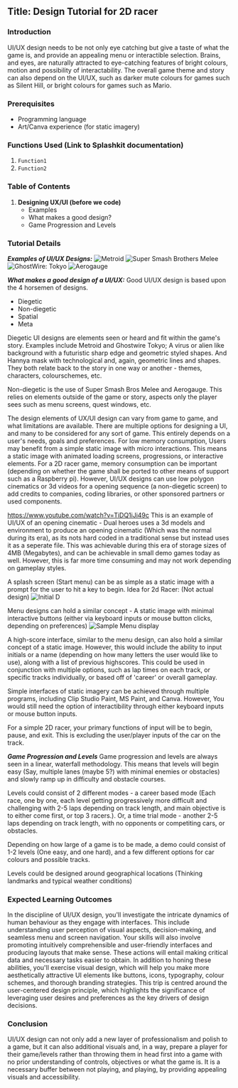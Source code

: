 
## Title: Design Tutorial for 2D racer

### Introduction

UI/UX design needs to be not only eye catching but give a taste of what the game is, and provide an appealing menu or interactible selection.
Brains, and eyes, are naturally attracted to eye-catching features of bright colours, motion and possibility of interactability. The overall game theme and story can also depend on the UI/UX, such as darker mute colours for games such as Silent Hill, or bright colours for games such as Mario.

### Prerequisites

- Programming language
- Art/Canva experience (for static imagery)

### Functions Used (Link to Splashkit documentation)

1. `Function1`
1. `Function2`

### Table of Contents

1. **Designing UX/UI (before we code)**
   - Examples
   - What makes a good design?
   - Game Progression and Levels


### Tutorial Details

***Examples of UI/UX Designs:***
![Metroid](https://www.gameuidatabase.com/uploads/Metroid-Prime07292023-114240-27565.jpg)
![Super Smash Brothers Melee](https://www.gameuidatabase.com/uploads/Super-Smash-Bros-Melee07292023-112856-45401.jpg)
![GhostWire: Tokyo](https://www.gameuidatabase.com/uploads/Ghostwire-Tokyo01092023-093052-36340.jpg)
![Aerogauge](https://www.n64textures.com/data/thumbs/screenshots/areogauge/gent/jabo2/i18npic.431x323.AeroGauge%20(U)%20Neo_1.jpg)


***What makes a good design of a UI/UX:***
Good UI/UX design is based upon the 4 horsemen of designs.
- Diegetic
- Non-diegetic
- Spatial 
- Meta

Diegetic UI designs are elements seen or heard and fit within the game's story. Examples include Metroid and Ghostwire Tokyo; A virus or alien like background with a futuristic sharp edge and geometric styled shapes. And Hannya mask with technological and, again, geometric lines and shapes. They both relate back to the story in one way or another - themes, characters, colourschemes, etc.

Non-diegetic is the use of Super Smash Bros Melee and Aerogauge. This relies on elements outside of the game or story, aspects only the player sees such as menu screens, quest windows, etc.

The design elements of UX/UI design can vary from game to game, and what limitations are available.
There are multiple options for designing a UI, and many to be considered for any sort of game.
This entirely depends on a user's needs, goals and preferences.
For low memory consumption, Users may benefit from a simple static image with micro interactions. This means a static image with animated loading screens, progressions, or interactive elements.
For a 2D racer game, memory consumption can be important (depending on whether the game shall be ported to other means of support such as a Raspberry pi). However, UI/UX designs can use low polygon cinematics or 3d videos for a opening sequence (a non-diegetic screen) to add credits to companies, coding libraries, or other sponsored partners or used components.

https://www.youtube.com/watch?v=TiDQ1iJi49c
This is an example of UI/UX of an opening cinematic - Dual heroes uses a 3d models and environment to produce an opening cinematic (Which was the normal during its era), as its nots hard coded in a traditional sense but instead uses it as a seperate file. This was achievable during this era of storage sizes of 4MB (Megabytes), and can be achievable in small demo games today as well. However, this is far more time consuming and may not work depending on gameplay styles.

A splash screen (Start menu) can be as simple as a static image with a prompt for the user to hit a key to begin.
Idea for 2d Racer: (Not actual design)
![Initial D](https://wallpapers.com/images/hd/initial-d-background-bs5uua2z6u5klxs8.jpg)

Menu designs can hold a similar concept - A static image with minimal interactive buttons (either via keyboard inputs or mouse button clicks, depending on preferences)
![Sample Menu display](https://www.theappguruz.com/app/uploads/2015/07/final-output.png)

A high-score interface, similar to the menu design, can also hold a similar concept of a static image. However, this would include the ability to input initials or a name (depending on how many letters the user would like to use), along with a list of previous highscores. This could be used in conjunction with multiple options, such as lap times on each track, or specific tracks individually, or based off of 'career' or overall gameplay.

Simple interfaces of static imagery can be achieved through multiple programs, including Clip Studio Paint, MS Paint, and Canva. However, You would still need the option of interactibility through either keyboard inputs or mouse button inputs.

For a simple 2D racer, your primary functions of input will be to begin, pause, and exit. This is excluding the user/player inputs of the car on the track. 

***Game Progression and Levels***
Game progression and levels are always seen in a linear, waterfall methodology. This means that levels will begin easy (Say, multiple lanes (maybe 5?) with minimal enemies or obstacles) and slowly ramp up in difficulty and obstacle courses.

Levels could consist of 2 different modes - a career based mode (Each race, one by one, each level getting progressively more difficult and challenging with 2-5 laps depending on track length, and main objective is to either come first, or top 3 racers.). Or, a time trial mode - another 2-5 laps depending on track length, with no opponents or competiting cars, or obstacles. 

Depending on how large of a game is to be made, a demo could consist of 1-2 levels (One easy, and one hard), and a few different options for car colours and possible tracks. 

Levels could be designed around geographical locations (Thinking landmarks and typical weather conditions)

### Expected Learning Outcomes

In the discipline of UI/UX design, you'll investigate the intricate dynamics of human behaviour as they engage with interfaces. This include understanding user perception of visual aspects, decision-making, and seamless menu and screen navigation. Your skills will also involve promoting intuitively comprehensible and user-friendly interfaces and producing layouts that make sense. These actions will entail making critical data and necessary tasks easier to obtain. In addition to honing these abilities, you'll exercise visual design, which will help you make more aesthetically attractive UI elements like buttons, icons, typography, colour schemes, and thorough branding strategies. This trip is centred around the user-centered design principle, which highlights the significance of leveraging user desires and preferences as the key drivers of design decisions.


### Conclusion

UI/UX design can not only add a new layer of professionalism and polish to a game, but it can also additional visuals and, in a way, prepare a player for their game/levels rather than throwing them in head first into a game with no prior understanding of controls, objectives or what the game is. It is a necessary buffer between not playing, and playing, by providing appealing visuals and accessibility.
